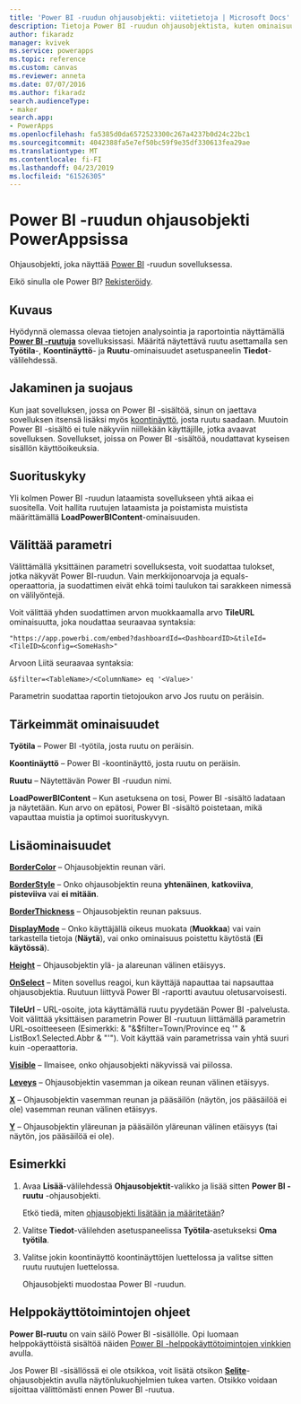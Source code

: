 ```yaml
---
title: 'Power BI -ruudun ohjausobjekti: viitetietoja | Microsoft Docs'
description: Tietoja Power BI -ruudun ohjausobjektista, kuten ominaisuudet ja esimerkkejä
author: fikaradz
manager: kvivek
ms.service: powerapps
ms.topic: reference
ms.custom: canvas
ms.reviewer: anneta
ms.date: 07/07/2016
ms.author: fikaradz
search.audienceType:
- maker
search.app:
- PowerApps
ms.openlocfilehash: fa5385d0da6572523300c267a4237b0d24c22bc1
ms.sourcegitcommit: 4042388fa5e7ef50bc59f9e35df330613fea29ae
ms.translationtype: MT
ms.contentlocale: fi-FI
ms.lasthandoff: 04/23/2019
ms.locfileid: "61526305"
---
```

# <a name="power-bi-tile-control-in-powerapps"></a>Power BI -ruudun ohjausobjekti PowerAppsissa

Ohjausobjekti, joka näyttää [Power BI](https://powerbi.microsoft.com) -ruudun sovelluksessa.

Eikö sinulla ole Power BI? [Rekisteröidy](https://docs.microsoft.com/power-bi/service-self-service-signup-for-power-bi).

## <a name="description"></a>Kuvaus

Hyödynnä olemassa olevaa tietojen analysointia ja raportointia näyttämällä **[Power BI -ruutuja](https://docs.microsoft.com/power-bi/service-dashboard-tiles)** sovelluksissasi. Määritä näytettävä ruutu asettamalla sen **Työtila**-, **Koontinäyttö**- ja **Ruutu**-ominaisuudet asetuspaneelin **Tiedot**-välilehdessä.

## <a name="sharing-and-security"></a>Jakaminen ja suojaus

Kun jaat sovelluksen, jossa on Power BI -sisältöä, sinun on jaettava sovelluksen itsensä lisäksi myös [koontinäyttö](https://docs.microsoft.com/power-bi/service-how-to-collaborate-distribute-dashboards-reports), josta ruutu saadaan. Muutoin Power BI -sisältö ei tule näkyviin niillekään käyttäjille, jotka avaavat sovelluksen. Sovellukset, joissa on Power BI -sisältöä, noudattavat kyseisen sisällön käyttöoikeuksia.

## <a name="performance"></a>Suorituskyky

Yli kolmen Power BI -ruudun lataamista sovellukseen yhtä aikaa ei suositella. Voit hallita ruutujen lataamista ja poistamista muistista määrittämällä **LoadPowerBIContent**-ominaisuuden.

## <a name="pass-a-parameter"></a>Välittää parametri

Välittämällä yksittäinen parametri sovelluksesta, voit suodattaa tulokset, jotka näkyvät Power BI-ruudun. Vain merkkijonoarvoja ja equals-operaattoria, ja suodattimen eivät ehkä toimi taulukon tai sarakkeen nimessä on välilyöntejä.

Voit välittää yhden suodattimen arvon muokkaamalla arvo **TileURL** ominaisuutta, joka noudattaa seuraavaa syntaksia:

```"https://app.powerbi.com/embed?dashboardId=<DashboardID>&tileId=<TileID>&config=<SomeHash>" ```

Arvoon Liitä seuraavaa syntaksia:

```&$filter=<TableName>/<ColumnName> eq '<Value>' ```

Parametrin suodattaa raportin tietojoukon arvo Jos ruutu on peräisin.

## <a name="key-properties"></a>Tärkeimmät ominaisuudet

**Työtila** – Power BI -työtila, josta ruutu on peräisin.

**Koontinäyttö** – Power BI -koontinäyttö, josta ruutu on peräisin.

**Ruutu** – Näytettävän Power BI -ruudun nimi.

**LoadPowerBIContent** – Kun asetuksena on tosi, Power BI -sisältö ladataan ja näytetään. Kun arvo on epätosi, Power BI -sisältö poistetaan, mikä vapauttaa muistia ja optimoi suorituskyvyn.

## <a name="additional-properties"></a>Lisäominaisuudet

**[BorderColor](properties-color-border.md)** – Ohjausobjektin reunan väri.

**[BorderStyle](properties-color-border.md)** – Onko ohjausobjektin reuna **yhtenäinen**, **katkoviiva**, **pisteviiva** vai **ei mitään**.

**[BorderThickness](properties-color-border.md)** – Ohjausobjektin reunan paksuus.

**[DisplayMode](properties-core.md)** – Onko käyttäjällä oikeus muokata (**Muokkaa**) vai vain tarkastella tietoja (**Näytä**), vai onko ominaisuus poistettu käytöstä (**Ei käytössä**).

**[Height](properties-size-location.md)** – Ohjausobjektin ylä- ja alareunan välinen etäisyys.

**[OnSelect](properties-core.md)** – Miten sovellus reagoi, kun käyttäjä napauttaa tai napsauttaa ohjausobjektia. Ruutuun liittyvä Power BI -raportti avautuu oletusarvoisesti.

**TileUrl** – URL-osoite, jota käyttämällä ruutu pyydetään Power BI -palvelusta. Voit välittää yksittäisen parametrin Power BI -ruutuun liittämällä parametrin URL-osoitteeseen (Esimerkki: & "&$filter=Town/Province eq '" & ListBox1.Selected.Abbr & "'"). Voit käyttää vain parametrissa vain yhtä suuri kuin -operaattoria.

**[Visible](properties-core.md)** – Ilmaisee, onko ohjausobjekti näkyvissä vai piilossa.

**[Leveys](properties-size-location.md)** – Ohjausobjektin vasemman ja oikean reunan välinen etäisyys.

**[X](properties-size-location.md)** – Ohjausobjektin vasemman reunan ja pääsäilön (näytön, jos pääsäilöä ei ole) vasemman reunan välinen etäisyys.

**[Y](properties-size-location.md)** – Ohjausobjektin yläreunan ja pääsäilön yläreunan välinen etäisyys (tai näytön, jos pääsäilöä ei ole).

## <a name="example"></a>Esimerkki

1. Avaa **Lisää**-välilehdessä **Ohjausobjektit**-valikko ja lisää sitten **Power BI -ruutu** -ohjausobjekti.

    Etkö tiedä, miten [ohjausobjekti lisätään ja määritetään](../add-configure-controls.md)?

2. Valitse **Tiedot**-välilehden asetuspaneelissa **Työtila**-asetukseksi **Oma työtila**.

3. Valitse jokin koontinäyttö koontinäyttöjen luettelossa ja valitse sitten ruutu ruutujen luettelossa.

    Ohjausobjekti muodostaa Power BI -ruudun.

## <a name="accessibility-guidelines"></a>Helppokäyttötoimintojen ohjeet

**Power BI-ruutu** on vain säilö Power BI -sisällölle. Opi luomaan helppokäyttöistä sisältöä näiden [Power BI -helppokäyttötoimintojen vinkkien](https://docs.microsoft.com/power-bi/desktop-accessibility) avulla.

Jos Power BI -sisällössä ei ole otsikkoa, voit lisätä otsikon **[Selite](control-text-box.md)**-ohjausobjektin avulla näytönlukuohjelmien tukea varten. Otsikko voidaan sijoittaa välittömästi ennen Power BI -ruutua.
